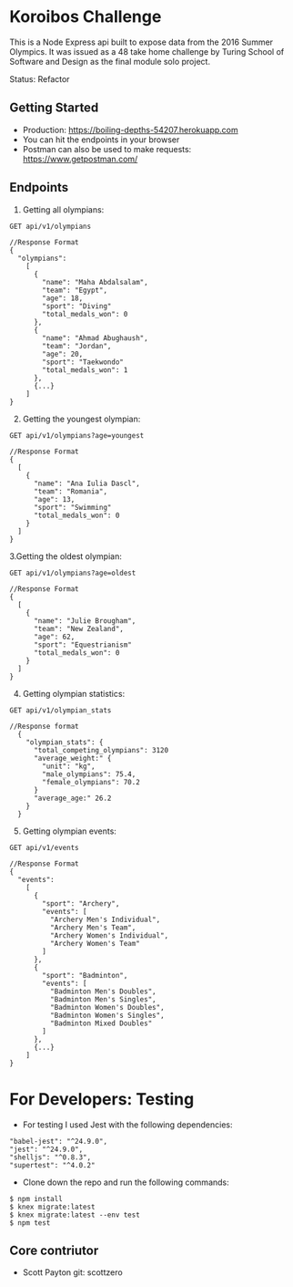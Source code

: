 # Koroibos Challenge 
This is a Node Express api built to expose data from the 2016 Summer Olympics. It was issued as a 48 take home challenge by Turing School of Software and Design as the final module solo project. 

Status: Refactor

## Getting Started
- Production: https://boiling-depths-54207.herokuapp.com
- You can hit the endpoints in your browser 
- Postman can also be used to make requests: https://www.getpostman.com/

## Endpoints

1. Getting all olympians:
```
GET api/v1/olympians
```
```
//Response Format
{
  "olympians":
    [
      {
        "name": "Maha Abdalsalam",
        "team": "Egypt",
        "age": 18,
        "sport": "Diving"
        "total_medals_won": 0
      },
      {
        "name": "Ahmad Abughaush",
        "team": "Jordan",
        "age": 20,
        "sport": "Taekwondo"
        "total_medals_won": 1
      },
      {...}
    ]
}
```
2. Getting the youngest olympian: 
```
GET api/v1/olympians?age=youngest
```
```
//Response Format
{
  [
    {
      "name": "Ana Iulia Dascl",
      "team": "Romania",
      "age": 13,
      "sport": "Swimming"
      "total_medals_won": 0
    }
  ]
}

```
3.Getting the oldest olympian:
```
GET api/v1/olympians?age=oldest
```
```
//Response Format
{
  [
    {
      "name": "Julie Brougham",
      "team": "New Zealand",
      "age": 62,
      "sport": "Equestrianism"
      "total_medals_won": 0
    }
  ]
}
```
4. Getting olympian statistics: 
```
GET api/v1/olympian_stats
```
```
//Response format
  {
    "olympian_stats": {
      "total_competing_olympians": 3120
      "average_weight:" {
        "unit": "kg",
        "male_olympians": 75.4,
        "female_olympians": 70.2
      }
      "average_age:" 26.2
    }
  }
```
5. Getting olympian events: 
```
GET api/v1/events
```
```
//Response Format
{
  "events":
    [
      {
        "sport": "Archery",
        "events": [
          "Archery Men's Individual",
          "Archery Men's Team",
          "Archery Women's Individual",
          "Archery Women's Team"
        ]
      },
      {
        "sport": "Badminton",
        "events": [
          "Badminton Men's Doubles",
          "Badminton Men's Singles",
          "Badminton Women's Doubles",
          "Badminton Women's Singles",
          "Badminton Mixed Doubles"
        ]
      },
      {...}
    ]
}
```
# For Developers: Testing
- For testing I used Jest with the following dependencies:
```
"babel-jest": "^24.9.0",
"jest": "^24.9.0",
"shelljs": "^0.8.3",
"supertest": "^4.0.2"
```

- Clone down the repo and run the following commands: 
```
$ npm install
$ knex migrate:latest
$ knex migrate:latest --env test
$ npm test
```

## Core contriutor

- Scott Payton git: scottzero
